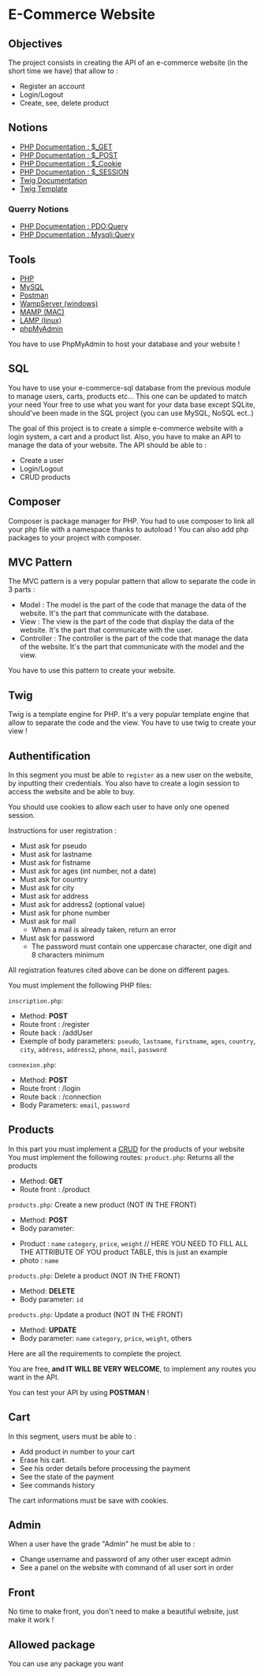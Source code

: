 # E-Commerce Website

## Objectives
The project consists in creating the API of an e-commerce website (in the short time we have) that allow to :
* Register an account
* Login/Logout
* Create, see, delete product

## Notions
* [PHP Documentation : $_GET](https://www.php.net/manual/en/reserved.variables.get.php)  
* [PHP Documentation : $_POST](https://www.php.net/manual/en/reserved.variables.post.php)   
* [PHP Documentation : $_Cookie](https://www.php.net/manual/en/reserved.variables.cookies.php)
* [PHP Documentation : $_SESSION](https://www.php.net/manual/en/reserved.variables.session.php)   
* [Twig Documentation](https://twig.symfony.com/doc/3.x/)
* [Twig Template](https://twig.symfony.com/doc/3.x/templates.html)

### Querry Notions
* [PHP Documentation : PDO:Query](https://www.php.net/manual/en/pdo.query.php)   
* [PHP Documentation : Mysqli:Query](https://www.php.net/manual/en/mysqli.query.php)

## Tools
* [PHP](https://www.php.net/)
* [MySQL](https://www.mysql.com/fr/)
* [Postman](https://www.postman.com/)
* [WampServer (windows)](https://www.wampserver.com/en/)
* [MAMP (MAC)](https://www.mamp.info/en/)
* [LAMP (linux)](https://doc.ubuntu-fr.org/lamp)
* [phpMyAdmin](https://www.phpmyadmin.net/)

You have to use PhpMyAdmin to host your database and your website !

## SQL
You have to use your e-commerce-sql database from the previous module to manage users, carts, products etc... This one can be updated to match your need
Your free to use what you want for your data base except SQLite, should've been made in the SQL project
(you can use MySQL, NoSQL ect..)

The goal of this project is to create a simple e-commerce website with a login system, a cart and a product list.
Also, you have to make an API to manage the data of your website.
The API should be able to :
* Create a user
* Login/Logout
* CRUD products  

## Composer
Composer is package manager for PHP. You had to use composer to link all your php file with a namespace thanks to autoload !
You can also add php packages to your project with composer.  

## MVC Pattern
The MVC pattern is a very popular pattern that allow to separate the code in 3 parts :
* Model : The model is the part of the code that manage the data of the website. It's the part that communicate with the database.
* View : The view is the part of the code that display the data of the website. It's the part that communicate with the user.
* Controller : The controller is the part of the code that manage the data of the website. It's the part that communicate with the model and the view.

You have to use this pattern to create your website.   

## Twig
Twig is a template engine for PHP. It's a very popular template engine that allow to separate the code and the view.
You have to use twig to create your view !

## Authentification
In this segment you must be able to `register` as a new user on the website, by inputting their credentials. 
You also have to create a login session to access the website and be able to buy.

You should use cookies to allow each user to have only one opened session.

Instructions for user registration :
* Must ask for pseudo
* Must ask for lastname
* Must ask for fistname
* Must ask for ages (int number, not a date)
* Must ask for country
* Must ask for city
* Must ask for address
* Must ask for address2 (optional value)
* Must ask for phone number
* Must ask for mail
  * When a mail is already taken, return an error
* Must ask for password
  * The password must contain one uppercase character, one digit and 8 characters minimum
  
All registration features cited above can be done on different pages.

You must implement the following PHP files:

`inscription.php`: 
- Method: **POST**
- Route front : /register
- Route back : /addUser
- Exemple of body parameters: `pseudo`, `lastname`, `firstname`, `ages`, `country`, `city`, `address`, `address2`, `phone`, `mail`, `password`

`connexion.php`:
- Method: **POST**
- Route front : /login
- Route back : /connection
- Body Parameters: `email`, `password`

## Products

In this part you must implement a [CRUD](https://developer.mozilla.org/fr/docs/Glossary/CRUD) for the products of your website
You must implement the following routes:
`product.php`: Returns all the products
- Method: **GET**
- Route front : /product


`products.php`: Create a new product (NOT IN THE FRONT)
- Method: **POST**
- Body parameter:   
* Product : `name` `category`, `price`, `weight` // HERE YOU NEED TO FILL ALL THE ATTRIBUTE OF YOU product TABLE, this is just an example
* photo : `name`

`products.php`: Delete a product (NOT IN THE FRONT)
- Method: **DELETE**
- Body parameter: `id`

`products.php`: Update a product (NOT IN THE FRONT)
- Method: **UPDATE**
- Body parameter: `name` `category`, `price`, `weight`, others

Here are all the requirements to complete the project.

You are free, **and IT WILL BE VERY WELCOME**, to implement any routes you want in the API.
   
You can test your API by using **POSTMAN** !

<!-- Here are the products you sell.
* Sort your product correctly and create category and subcategory if neccessary
* Product must be findable by searching them in a search bar -->

## Cart
In this segment, users must be able to : 
* Add product in number to your cart  
* Erase his cart.    
* See his order details before processing the payment
* See the state of the payment
* See commands history

The cart informations must be save with cookies.

## Admin
When a user have the grade "Admin" he must be able to :
* Change username and password of any other user except admin
* See a panel on the website with command of all user sort in order

## Front
No time to make front, you don't need to make a beautiful website, just make it work !

## Allowed package
You can use any package you want
